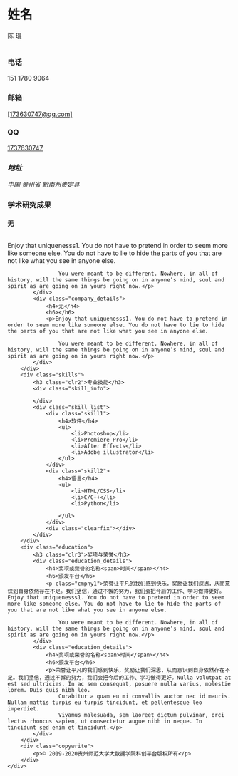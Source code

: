 <!DOCTYPE html>
<html lang="en">
<head>
    <meta charset="UTF-8">
    <title>People Details</title>
    <link href="css/bootstrap.css" rel='stylesheet' type='text/css' />
    <!-- jQuery (necessary JavaScript plugins) -->
    <script src="js/jquery.min.js"></script>
    <!-- Custom Theme files -->
    <link href="css/dashboard.css" rel="stylesheet">
    <link href="css/style.css" rel='stylesheet' type='text/css' />

</head>
<body>
<!-- header -->
<div class="col-sm-3 col-md-2 sidebar">
    <div class="sidebar_top">
        <h1>姓名</h1>
        <p>陈 琨</p>
        <img src="images/chen.jpg" alt=""/>  <!--精致的大头照，具体尺寸参考代码中所对应的相片-->
    </div>
    <div class="details">
        <h3>电话</h3>
        <p>151 1780 9064</p>
        <h3>邮箱</h3>
        <p><a href="1737630747@qq.com"><span class="__cf_email__" data-cfemail="472a262e2b07223f262a372b226924282a">[173630747@qq.com]</span></a>
        </p>
        <h3>QQ</h3>
        <p>
            <a href="mqqwpa://im/chat?chat_type=wpa&uin=479858761&version=1&src_type=web&web_src=oicqzone.com">1737630747</a>
        </p>
        <address>
            <h3>地址</h3>
            <span>中国</span>
            <span>贵州省</span>
            <span>黔南州贵定县</span>
            <!--个人建议填写到县即可-->
        </address>
    </div>
    <div class="clearfix"></div>
</div>
<!---->
<link href="css/popuo-box.css" rel="stylesheet" type="text/css" media="all"/>
<script src="js/jquery.magnific-popup.js" type="text/javascript"></script>
<!---//pop-up-box---->
<div class="col-sm-9 col-sm-offset-3 col-md-10 col-md-offset-2 main">
    <div class="content">
        <div class="company">
            <h3 class="clr1">学术研究成果</h3>
            <div class="company_details">
                <h4>无</h4>
                <h6></h6>
                <p class="cmpny1">Enjoy that uniquenesss1. You do not have to pretend in order to seem more like someone else. You do not have to lie to hide the parts of you that are not like what you see in anyone else.

                    You were meant to be different. Nowhere, in all of history, will the same things be going on in anyone’s mind, soul and spirit as are going on in yours right now.</p>
            </div>
            <div class="company_details">
                <h4>无</h4>
                <h6></h6>
                <p>Enjoy that uniquenesss1. You do not have to pretend in order to seem more like someone else. You do not have to lie to hide the parts of you that are not like what you see in anyone else.

                    You were meant to be different. Nowhere, in all of history, will the same things be going on in anyone’s mind, soul and spirit as are going on in yours right now.</p>
            </div>
        </div>
        <div class="skills">
            <h3 class="clr2">专业技能</h3>
            <div class="skill_info">
    
            </div>
            <div class="skill_list">
                <div class="skill1">
                    <h4>软件</h4>
                    <ul>
                        <li>Photoshop</li>
                        <li>Premiere Pro</li>
                        <li>After Effects</li>
                        <li>Adobe illustrator</li>
                    </ul>
                </div>
                <div class="skill2">
                    <h4>语言</h4>
                    <ul>
                        <li>HTML/CSS</li>
                        <li>C/C++</li>
                        <li>Python</li>
                        
                    </ul>
                </div>
                <div class="clearfix"></div>
            </div>
        </div>
        <div class="education">
            <h3 class="clr3">奖项与荣誉</h3>
            <div class="education_details">
                <h4>奖项或荣誉的名称<span>时间</span></h4>
                <h6>颁发平台</h6>
                <p class="cmpny1">荣誉让平凡的我们感到快乐，奖励让我们深思，从而意识到自身依然存在不足。我们坚信，通过不懈的努力，我们会把今后的工作、学习做得更好。Enjoy that uniquenesss1. You do not have to pretend in order to seem more like someone else. You do not have to lie to hide the parts of you that are not like what you see in anyone else.

                    You were meant to be different. Nowhere, in all of history, will the same things be going on in anyone’s mind, soul and spirit as are going on in yours right now.</p>
            </div>
            <div class="education_details">
                <h4>奖项或荣誉的名称<span>时间</span></h4>
                <h6>颁发平台</h6>
                <p>荣誉让平凡的我们感到快乐，奖励让我们深思，从而意识到自身依然存在不足。我们坚信，通过不懈的努力，我们会把今后的工作、学习做得更好。Nulla volutpat at est sed ultricies. In ac sem consequat, posuere nulla varius, molestie lorem. Duis quis nibh leo.
                    Curabitur a quam eu mi convallis auctor nec id mauris. Nullam mattis turpis eu turpis tincidunt, et pellentesque leo imperdiet.
                    Vivamus malesuada, sem laoreet dictum pulvinar, orci lectus rhoncus sapien, ut consectetur augue nibh in neque. In tincidunt sed enim et tincidunt.</p>
            </div>
        </div>
        <div class="copywrite">
            <p>© 2019-2020贵州师范大学大数据学院科创平台版权所有</p>
        </div>
    </div>
</div>
</body>
</html>
